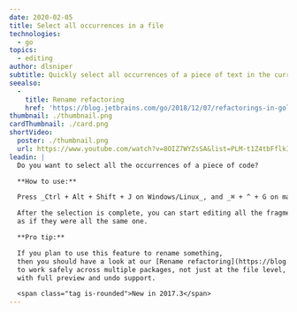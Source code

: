 ```yaml
---
date: 2020-02-05
title: Select all occurrences in a file
technologies:
  - go
topics:
  - editing
author: dlsniper
subtitle: Quickly select all occurrences of a piece of text in the current file
seealso:
  - 
    title: Rename refactoring
    href: 'https://blog.jetbrains.com/go/2018/12/07/refactorings-in-goland-rename-refactoring/'
thumbnail: ./thumbnail.png
cardThumbnail: ./card.png
shortVideo:
  poster: ./thumbnail.png
  url: https://www.youtube.com/watch?v=8OIZ7WYZsSA&list=PLM-t1Z4tbFflkIOaap4P-BV30ZrZwrDld&index=7
leadin: |
  Do you want to select all the occurrences of a piece of code?

  **How to use:**

  Press _Ctrl + Alt + Shift + J on Windows/Linux_, and _⌘ + ^ + G on macOS_.

  After the selection is complete, you can start editing all the fragments
  as if they were all the same one.

  **Pro tip:**

  If you plan to use this feature to rename something,
  then you should have a look at our [Rename refactoring](https://blog.jetbrains.com/go/2018/12/07/refactorings-in-goland-rename-refactoring/), which is designed
  to work safely across multiple packages, not just at the file level,
  with full preview and undo support.

  <span class="tag is-rounded">New in 2017.3</span>
---
```


